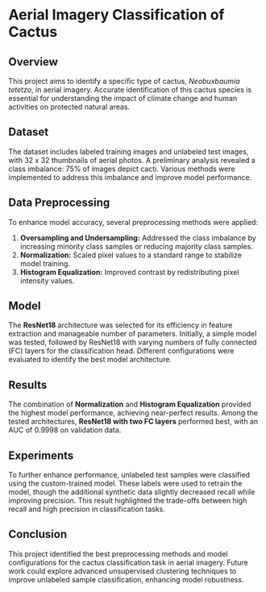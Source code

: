 # Aerial Imagery Classification of Cactus

## Overview
This project aims to identify a specific type of cactus, *Neobuxbaumia tetetzo*, in aerial imagery. Accurate identification of this cactus species is essential for understanding the impact of climate change and human activities on protected natural areas.

## Dataset
The dataset includes labeled training images and unlabeled test images, with 32 x 32 thumbnails of aerial photos. A preliminary analysis revealed a class imbalance: 75% of images depict cacti. Various methods were implemented to address this imbalance and improve model performance.

## Data Preprocessing
To enhance model accuracy, several preprocessing methods were applied:
1. **Oversampling and Undersampling:** Addressed the class imbalance by increasing minority class samples or reducing majority class samples.
2. **Normalization:** Scaled pixel values to a standard range to stabilize model training.
3. **Histogram Equalization:** Improved contrast by redistributing pixel intensity values.

## Model
The **ResNet18** architecture was selected for its efficiency in feature extraction and manageable number of parameters. Initially, a simple model was tested, followed by ResNet18 with varying numbers of fully connected (FC) layers for the classification head. Different configurations were evaluated to identify the best model architecture.

## Results
The combination of **Normalization** and **Histogram Equalization** provided the highest model performance, achieving near-perfect results. Among the tested architectures, **ResNet18 with two FC layers** performed best, with an AUC of 0.9998 on validation data.

## Experiments
To further enhance performance, unlabeled test samples were classified using the custom-trained model. These labels were used to retrain the model, though the additional synthetic data slightly decreased recall while improving precision. This result highlighted the trade-offs between high recall and high precision in classification tasks.

## Conclusion
This project identified the best preprocessing methods and model configurations for the cactus classification task in aerial imagery. Future work could explore advanced unsupervised clustering techniques to improve unlabeled sample classification, enhancing model robustness.
